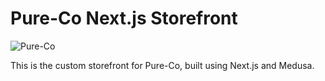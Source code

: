 # Pure-Co Next.js Storefront

![Pure-Co](https://img.shields.io/github/actions/workflow/status/<your-username>/pure-co-next/build.yml?label=Pure-Co&style=flat-square)

This is the custom storefront for Pure-Co, built using Next.js and Medusa.
